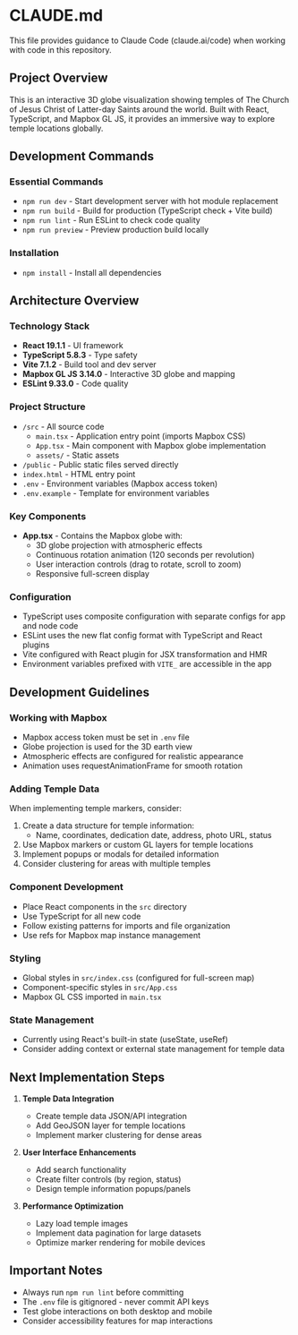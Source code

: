 # CLAUDE.md

This file provides guidance to Claude Code (claude.ai/code) when working with code in this repository.

## Project Overview
This is an interactive 3D globe visualization showing temples of The Church of Jesus Christ of Latter-day Saints around the world. Built with React, TypeScript, and Mapbox GL JS, it provides an immersive way to explore temple locations globally.

## Development Commands

### Essential Commands
- `npm run dev` - Start development server with hot module replacement
- `npm run build` - Build for production (TypeScript check + Vite build)
- `npm run lint` - Run ESLint to check code quality
- `npm run preview` - Preview production build locally

### Installation
- `npm install` - Install all dependencies

## Architecture Overview

### Technology Stack
- **React 19.1.1** - UI framework
- **TypeScript 5.8.3** - Type safety
- **Vite 7.1.2** - Build tool and dev server
- **Mapbox GL JS 3.14.0** - Interactive 3D globe and mapping
- **ESLint 9.33.0** - Code quality

### Project Structure
- `/src` - All source code
  - `main.tsx` - Application entry point (imports Mapbox CSS)
  - `App.tsx` - Main component with Mapbox globe implementation
  - `assets/` - Static assets
- `/public` - Public static files served directly
- `index.html` - HTML entry point
- `.env` - Environment variables (Mapbox access token)
- `.env.example` - Template for environment variables

### Key Components
- **App.tsx** - Contains the Mapbox globe with:
  - 3D globe projection with atmospheric effects
  - Continuous rotation animation (120 seconds per revolution)
  - User interaction controls (drag to rotate, scroll to zoom)
  - Responsive full-screen display

### Configuration
- TypeScript uses composite configuration with separate configs for app and node code
- ESLint uses the new flat config format with TypeScript and React plugins
- Vite configured with React plugin for JSX transformation and HMR
- Environment variables prefixed with `VITE_` are accessible in the app

## Development Guidelines

### Working with Mapbox
- Mapbox access token must be set in `.env` file
- Globe projection is used for the 3D earth view
- Atmospheric effects are configured for realistic appearance
- Animation uses requestAnimationFrame for smooth rotation

### Adding Temple Data
When implementing temple markers, consider:
1. Create a data structure for temple information:
   - Name, coordinates, dedication date, address, photo URL, status
2. Use Mapbox markers or custom GL layers for temple locations
3. Implement popups or modals for detailed information
4. Consider clustering for areas with multiple temples

### Component Development
- Place React components in the `src` directory
- Use TypeScript for all new code
- Follow existing patterns for imports and file organization
- Use refs for Mapbox map instance management

### Styling
- Global styles in `src/index.css` (configured for full-screen map)
- Component-specific styles in `src/App.css`
- Mapbox GL CSS imported in `main.tsx`

### State Management
- Currently using React's built-in state (useState, useRef)
- Consider adding context or external state management for temple data

## Next Implementation Steps

1. **Temple Data Integration**
   - Create temple data JSON/API integration
   - Add GeoJSON layer for temple locations
   - Implement marker clustering for dense areas

2. **User Interface Enhancements**
   - Add search functionality
   - Create filter controls (by region, status)
   - Design temple information popups/panels

3. **Performance Optimization**
   - Lazy load temple images
   - Implement data pagination for large datasets
   - Optimize marker rendering for mobile devices

## Important Notes
- Always run `npm run lint` before committing
- The `.env` file is gitignored - never commit API keys
- Test globe interactions on both desktop and mobile
- Consider accessibility features for map interactions